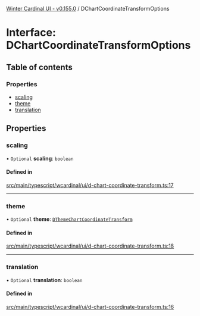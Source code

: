 [Winter Cardinal UI - v0.155.0](../index.md) / DChartCoordinateTransformOptions

# Interface: DChartCoordinateTransformOptions

## Table of contents

### Properties

- [scaling](DChartCoordinateTransformOptions.md#scaling)
- [theme](DChartCoordinateTransformOptions.md#theme)
- [translation](DChartCoordinateTransformOptions.md#translation)

## Properties

### scaling

• `Optional` **scaling**: `boolean`

#### Defined in

[src/main/typescript/wcardinal/ui/d-chart-coordinate-transform.ts:17](https://github.com/winter-cardinal/winter-cardinal-ui/blob/v0.155.0/src/main/typescript/wcardinal/ui/d-chart-coordinate-transform.ts#L17)

___

### theme

• `Optional` **theme**: [`DThemeChartCoordinateTransform`](DThemeChartCoordinateTransform.md)

#### Defined in

[src/main/typescript/wcardinal/ui/d-chart-coordinate-transform.ts:18](https://github.com/winter-cardinal/winter-cardinal-ui/blob/v0.155.0/src/main/typescript/wcardinal/ui/d-chart-coordinate-transform.ts#L18)

___

### translation

• `Optional` **translation**: `boolean`

#### Defined in

[src/main/typescript/wcardinal/ui/d-chart-coordinate-transform.ts:16](https://github.com/winter-cardinal/winter-cardinal-ui/blob/v0.155.0/src/main/typescript/wcardinal/ui/d-chart-coordinate-transform.ts#L16)
